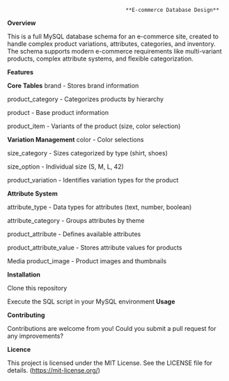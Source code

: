                                           **E-commerce Database Design**

**Overview**

This is a full MySQL database schema for an e-commerce site, created to handle complex product variations, attributes, categories, and inventory. The schema supports modern e-commerce requirements like multi-variant products, complex attribute systems, and flexible categorization.

**Features**

**Core Tables**
brand - Stores brand information

product_category - Categorizes products by hierarchy

product - Base product information

product_item - Variants of the product (size, color selection)

**Variation Management**
color - Color selections

size_category - Sizes categorized by type (shirt, shoes)

size_option - Individual size (S, M, L, 42)

product_variation - Identifies variation types for the product

**Attribute System**

attribute_type - Data types for attributes (text, number, boolean)

attribute_category - Groups attributes by theme

product_attribute - Defines available attributes

product_attribute_value - Stores attribute values for products

Media
product_image - Product images and thumbnails

**Installation**

Clone this repository

Execute the SQL script in your MySQL environment
**Usage**

**Contributing**

Contributions are welcome from you! Could you submit a pull request for any improvements?

**Licence**

This project is licensed under the MIT License. See the LICENSE file for details.
(https://mit-license.org/)

